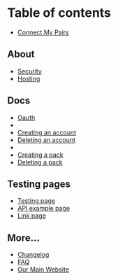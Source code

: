 # Table of contents

* [Connect My Pairs](README.md)

## About

* [Security](about/security.md)
* [Hosting](about/hosting.md)

## Docs

* [Oauth](docs/oauth.md)
* [](#)
* [Creating an account](docs/users/create.md)
* [Deleting an account](docs/users/delete.md)
* [](#)
* [Creating a pack](docs/packs/create.md)
* [Deleting a pack](docs/packs/delete.md)

## Testing pages
* [Testing page](docs/testing-page.md)
* [API example page](api-example-page.md)
* [Link page](link-page.md)

## More...
* [Changelog](changelog.md)
* [FAQ](faq.md)
* [Our Main Website](https://clicksminuteper.net)

